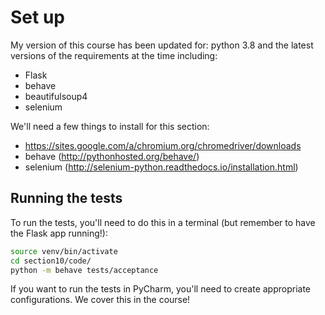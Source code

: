 # Set up

My version of this course has been updated for:
python 3.8 and the latest versions of the requirements at the time including:

- Flask
- behave
- beautifulsoup4
- selenium

We'll need a few things to install for this section:

- https://sites.google.com/a/chromium.org/chromedriver/downloads
- behave (http://pythonhosted.org/behave/)
- selenium (http://selenium-python.readthedocs.io/installation.html)


## Running the tests

To run the tests, you'll need to do this in a terminal (but remember to have the Flask app running!):

```bash
source venv/bin/activate
cd section10/code/
python -m behave tests/acceptance
```

If you want to run the tests in PyCharm, you'll need to create appropriate configurations. We cover this in the course!